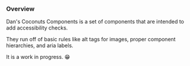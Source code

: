 ### Overview
Dan's Coconuts Components is a set of components that are intended to add accessibility checks.

They run off of basic rules like alt tags for images, proper component hierarchies, and aria labels. 

It is a work in progress. 😁